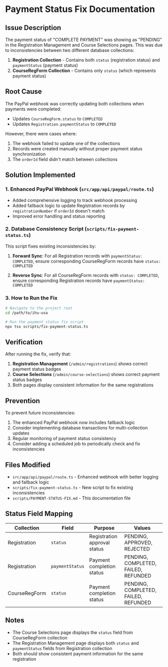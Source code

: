 # Payment Status Fix Documentation

## Issue Description

The payment status of "COMPLETE PAYMENT" was showing as "PENDING" in the Registration Management and Course Selections pages. This was due to inconsistencies between two different database collections:

1. **Registration Collection** - Contains both `status` (registration status) and `paymentStatus` (payment status)
2. **CourseRegForm Collection** - Contains only `status` (which represents payment status)

## Root Cause

The PayPal webhook was correctly updating both collections when payments were completed:
- Updates `CourseRegForm.status` to `COMPLETED`
- Updates `Registration.paymentStatus` to `COMPLETED`

However, there were cases where:
1. The webhook failed to update one of the collections
2. Records were created manually without proper payment status synchronization
3. The `orderId` field didn't match between collections

## Solution Implemented

### 1. Enhanced PayPal Webhook (`src/app/api/paypal/route.ts`)

- Added comprehensive logging to track webhook processing
- Added fallback logic to update Registration records by `registrationNumber` if `orderId` doesn't match
- Improved error handling and status reporting

### 2. Database Consistency Script (`scripts/fix-payment-status.ts`)

This script fixes existing inconsistencies by:

1. **Forward Sync**: For all Registration records with `paymentStatus: COMPLETED`, ensure corresponding CourseRegForm records have `status: COMPLETED`

2. **Reverse Sync**: For all CourseRegForm records with `status: COMPLETED`, ensure corresponding Registration records have `paymentStatus: COMPLETED`

### 3. How to Run the Fix

```bash
# Navigate to the project root
cd /path/to/ihu-usa

# Run the payment status fix script
npx tsx scripts/fix-payment-status.ts
```

## Verification

After running the fix, verify that:

1. **Registration Management** (`/admin/registrations`) shows correct payment status badges
2. **Course Selections** (`/admin/course-selections`) shows correct payment status badges
3. Both pages display consistent information for the same registrations

## Prevention

To prevent future inconsistencies:

1. The enhanced PayPal webhook now includes fallback logic
2. Consider implementing database transactions for multi-collection updates
3. Regular monitoring of payment status consistency
4. Consider adding a scheduled job to periodically check and fix inconsistencies

## Files Modified

- `src/app/api/paypal/route.ts` - Enhanced webhook with better logging and fallback logic
- `scripts/fix-payment-status.ts` - New script to fix existing inconsistencies
- `scripts/PAYMENT-STATUS-FIX.md` - This documentation file

## Status Field Mapping

| Collection | Field | Purpose | Values |
|------------|-------|---------|--------|
| Registration | `status` | Registration approval status | PENDING, APPROVED, REJECTED |
| Registration | `paymentStatus` | Payment completion status | PENDING, COMPLETED, FAILED, REFUNDED |
| CourseRegForm | `status` | Payment completion status | PENDING, COMPLETED, FAILED, REFUNDED |

## Notes

- The Course Selections page displays the `status` field from CourseRegForm collection
- The Registration Management page displays both `status` and `paymentStatus` fields from Registration collection
- Both should show consistent payment information for the same registration 